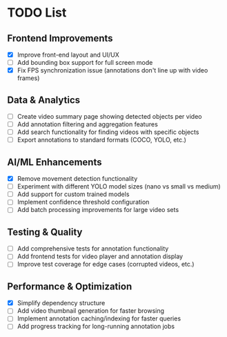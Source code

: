 
# TODO List

## Frontend Improvements
- [x] Improve front-end layout and UI/UX
- [ ] Add bounding box support for full screen mode
- [x] Fix FPS synchronization issue (annotations don't line up with video frames)

## Data & Analytics
- [ ] Create video summary page showing detected objects per video
- [ ] Add annotation filtering and aggregation features
- [ ] Add search functionality for finding videos with specific objects
- [ ] Export annotations to standard formats (COCO, YOLO, etc.)

## AI/ML Enhancements  
- [x] Remove movement detection functionality
- [ ] Experiment with different YOLO model sizes (nano vs small vs medium)
- [ ] Add support for custom trained models
- [ ] Implement confidence threshold configuration
- [ ] Add batch processing improvements for large video sets

## Testing & Quality
- [ ] Add comprehensive tests for annotation functionality
- [ ] Add frontend tests for video player and annotation display
- [ ] Improve test coverage for edge cases (corrupted videos, etc.)

## Performance & Optimization
- [x] Simplify dependency structure
- [ ] Add video thumbnail generation for faster browsing
- [ ] Implement annotation caching/indexing for faster queries
- [ ] Add progress tracking for long-running annotation jobs
